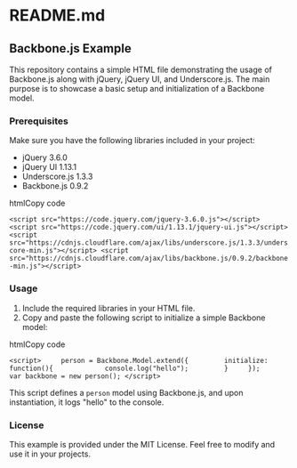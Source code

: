 
# README.md

## Backbone.js Example

This repository contains a simple HTML file demonstrating the usage of Backbone.js along with jQuery, jQuery UI, and Underscore.js. The main purpose is to showcase a basic setup and initialization of a Backbone model.

### Prerequisites

Make sure you have the following libraries included in your project:

- jQuery 3.6.0
- jQuery UI 1.13.1
- Underscore.js 1.3.3
- Backbone.js 0.9.2

htmlCopy code

`<script src="https://code.jquery.com/jquery-3.6.0.js"></script> <script src="https://code.jquery.com/ui/1.13.1/jquery-ui.js"></script> <script src="https://cdnjs.cloudflare.com/ajax/libs/underscore.js/1.3.3/underscore-min.js"></script> <script src="https://cdnjs.cloudflare.com/ajax/libs/backbone.js/0.9.2/backbone-min.js"></script>`

### Usage

1. Include the required libraries in your HTML file.
2. Copy and paste the following script to initialize a simple Backbone model:

htmlCopy code

`<script>     person = Backbone.Model.extend({         initialize: function(){             console.log("hello");         }     });      var backbone = new person(); </script>`

This script defines a `person` model using Backbone.js, and upon instantiation, it logs "hello" to the console.

### License

This example is provided under the MIT License. Feel free to modify and use it in your projects.